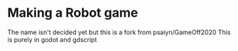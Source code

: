 # Making a Robot game

The name isn't decided yet but this is a fork from psaiyn/GameOff2020
This is purely in godot and gdscript
